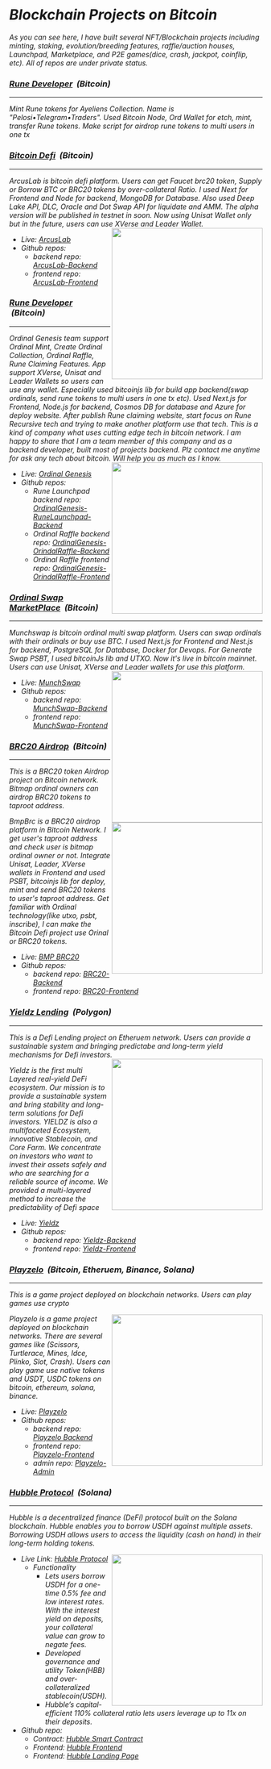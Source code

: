 # <i>Blockchain Projects on Bitcoin

As you can see here, I have built several NFT/Blockchain projects including minting, staking, evolution/breeding features, raffle/auction houses, Launchpad, Marketplace, and P2E games(dice, crash, jackpot, coinflip, etc). All of repos are under private status.

<h3><u><strong><i>Rune Developer</i></strong></u> &nbsp;(Bitcoin)</h3>
<hr />
Mint Rune tokens for Ayeliens Collection. Name is "Pelosi•Telegram•Traders". Used Bitcoin Node, Ord Wallet for etch, mint, transfer Rune tokens. Make script for airdrop rune tokens to multi users in one tx
  
<h3><u><strong><i>Bitcoin Defi</i></strong></u> &nbsp;(Bitcoin)</h3>
<hr />
ArcusLab is bitcoin defi platform. Users can get Faucet brc20 token, Supply or Borrow BTC or BRC20 tokens by over-collateral Ratio. I used Next for Frontend and Node for backend, MongoDB for Database. Also used Deep Lake API, DLC, Oracle and Dot Swap API for liquidate and AMM. The alpha version will be published in testnet in soon. Now using Unisat Wallet only but in the future, users can use XVerse and Leader Wallet.
<img align="right" width="300px" src="https://github.com/victoryfox19931116/Blockchain-Projects-Overview/assets/89193350/bb277617-0124-47cf-84ad-33ba16caa2f8">

- Live: <a href="https://arcusbtc.com/">ArcusLab</a>
- Github repos: 
  - backend repo: <a href="https://github.com/ArcusBTC/arcus-app">ArcusLab-Backend</a>
  - frontend repo: <a href="https://github.com/ArcusBTC/ArcusLab-FE">ArcusLab-Frontend</a>
  
<h3><u><strong><i>Rune Developer</i></strong></u> &nbsp;(Bitcoin)</h3>
<hr />
Ordinal Genesis team support Ordinal Mint, Create Ordinal Collection, Ordinal Raffle, Rune Claiming Features. App support XVerse, Unisat and Leader Wallets so users can use any wallet. Especially used bitcoinjs lib for build app backend(swap ordinals, send rune tokens to multi users in one tx etc). Used Next.js for Frontend, Node.js for backend, Cosmos DB for database and Azure for deploy website. After publish Rune claiming website, start focus on Rune Recursive tech and trying to make another platform use that tech. This is a kind of company what uses cutting edge tech in bitcoin network. I am happy to share that I am a team member of this company and as a backend developer, built most of projects backend. Plz contact me anytime for ask any tech about bitcoin. Will help you as much as I know.
<img align="right" width="300px" src="https://github.com/FCBtc1116/Blockchain-Projects-Overview/assets/89193350/cc9a0aef-1d8d-4029-978c-2d5a35f26ec6">


- Live: <a href="https://ordinalgenesis.xyz/">Ordinal Genesis</a>
- Github repos: 
  - Rune Launchpad backend repo: <a href="https://github.com/FCBtc1116/Send-RuneToken-Multi-Address">OrdinalGenesis-RuneLaunchpad-Backend</a>
  - Ordinal Raffle backend repo: <a href="https://github.com/FCBtc1116/ordinal-raffle-backend">OrdinalGenesis-OrindalRaffle-Backend</a>
  - Ordinal Raffle frontend repo: <a href="https://github.com/FCBtc1116/ordinal-raffle-frontend">OrdinalGenesis-OrindalRaffle-Frontend</a>
  
<h3><u><strong><i>Ordinal Swap MarketPlace</i></strong></u> &nbsp;(Bitcoin)</h3>
<hr />
Munchswap is bitcoin ordinal multi swap platform. Users can swap ordinals with their ordinals or buy use BTC. I used Next.js for Frontend and Nest.js for backend, PostgreSQL for Database, Docker for Devops. For Generate Swap PSBT, I used bitcoinJs lib and UTXO. Now it's live in bitcoin mainnet. Users can use Unisat, XVerse and Leader wallets for use this platform.
<img align="right" width="300px" src="https://github.com/victoryfox19931116/Blockchain-Projects-Overview/assets/89193350/d4941f09-ee40-4e29-85cf-e8978a6a2705">

- Live: <a href="https://munchswap.xyz/">MunchSwap</a>
- Github repos: 
  - backend repo: <a href="https://github.com/muncheruniverse/swap-apis">MunchSwap-Backend</a>
  - frontend repo: <a href="https://github.com/muncheruniverse/munchswap/">MunchSwap-Frontend</a>

<h3><u><strong><i>BRC20 Airdrop</i></strong></u> &nbsp;(Bitcoin)</h3>
<hr />

This is a BRC20 token Airdrop project on Bitcoin network. Bitmap ordinal owners can airdrop BRC20 tokens to taproot address.
<img align="right" width="300px" src="https://github.com/victoryfox19931116/Blockchain-Projects-Overview/assets/89193350/453817f2-3920-4626-9c53-1041e67f15b5">

BmpBrc is a BRC20 airdrop platform in Bitcoin Network. I get user's taproot address and check user is bitmap ordinal owner or not. Integrate Unisat, Leader, XVerse wallets in Frontend and used PSBT, bitcoinjs lib for deploy, mint and send BRC20 tokens to user's taproot address. Get familiar with Ordinal technology(like utxo, psbt, inscribe), I can make the Bitcoin Defi project use Orinal or BRC20 tokens.
- Live: <a href="https://bmpbrc.com/">BMP BRC20</a>
- Github repos: 
  - backend repo: <a href="https://github.com/victoryfox19931116/BRC20-withdraw-Backend">BRC20-Backend</a>
  - frontend repo: <a href="https://github.com/victoryfox19931116/BRC20-Withdraw-Unisat">BRC20-Frontend</a>

<h3><u><strong><i>Yieldz Lending</i></strong></u> &nbsp;(Polygon)</h3>

<hr />

This is a Defi Lending project on Etheruem network. Users can provide a sustainable system and bringing predictabe and long-term yield mechanisms for Defi investors.
<img align="right" width="300px" src="https://github.com/victoryfox19931116/Blockchain-Projects-Overview/assets/89193350/14a1e11e-1d51-42d7-af75-e03b90dece79">


Yieldz is the first multi Layered real-yield DeFi ecosystem. Our mission is to provide a sustainable system and bring stability and long-term solutions for Defi investors. YIELDZ is also a multifaceted Ecosystem, innovative Stablecoin, and Core Farm.
We concentrate on investors who want to invest their assets safely and who are searching for a reliable source of income. We provided a multi-layered method to increase the predictability of Defi space

- Live: <a href="https://yieldzprotocol.com/">Yieldz</a>
- Github repos: 
  - backend repo: <a href="https://github.com/victoryfox19931116/360-Defi-SmartContract">Yieldz-Backend</a>
  - frontend repo: <a href="https://github.com/victoryfox19931116/Yieldz-Defi-Frontend">Yieldz-Frontend</a>


<h3><u><strong><i>Playzelo</i></strong></u> &nbsp;(Bitcoin, Etheruem, Binance, Solana)</h3>
<hr />

This is a game project deployed on blockchain networks. Users can play games use crypto

<img align="right" width="300px" src="https://github.com/victoryfox19931116/Blockchain-Projects-Overview/assets/89193350/80a7c5b9-674d-4db5-ba0f-35e9befc888b">


Playzelo is a game project deployed on blockchain networks. There are several games like (Scissors, Turtlerace, Mines, Idce, Plinko, Slot, Crash). Users can play game use native tokens and USDT, USDC tokens on bitcoin, ethereum, solana, binance.

- Live: <a href="https://playzelo.xyz/">Playzelo</a>
- Github repos: 
  - backend repo: <a href="https://github.com/victoryfox19931116/scissors/tree/master/backend">Playzelo Backend</a>
  - frontend repo: <a href="https://github.com/victoryfox19931116/scissors/tree/master/frontend">Playzelo-Frontend</a>
  - admin repo: <a href="https://github.com/victoryfox19931116/scissors/tree/master/admin">Playzelo-Admin</a>

<h3><u><strong><i>Hubble Protocol</i></strong></u> &nbsp;(Solana)</h3>
<hr />

Hubble is a decentralized finance (DeFi) protocol built on the Solana blockchain. Hubble enables you to borrow USDH against multiple assets. Borrowing USDH allows users to access the liquidity (cash on hand) in their long-term holding tokens.

<img align="right" width="300px" src="https://github.com/victoryfox19931116/Blockchain-Projects-Overview/assets/89193350/801609f5-216b-4792-9db8-c1140ac38e64">

- Live Link: <a href="https://hubbleprotocol.io">Hubble Protocol</a>
  - Functionality
    - Lets users borrow USDH for a one-time 0.5% fee and low interest rates. With the interest yield on deposits, your collateral value can grow to negate fees.
    - Developed governance and utility Token(HBB) and over-collateralized stablecoin(USDH).
    - Hubble’s capital-efficient 110% collateral ratio lets users leverage up to 11x on their deposits.
- Github repo:
  - Contract: <a href="https://github.com/victoryfox19931116/Hubble-Backend">Hubble Smart Contract</a>
  - Frontend: <a href="https://github.com/victoryfox19931116/Hubble-FrontEnd">Hubble Frontend</a>
  - Frontend: <a href="https://github.com/victoryfox19931116/Hubble-landing-page">Hubble Landing Page</a>
